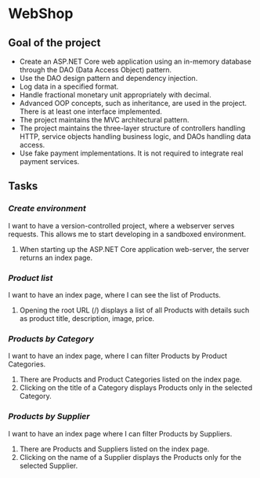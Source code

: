 # WebShop

## Goal of the project

* Create an ASP.NET Core web application using an in-memory database through the DAO (Data Access Object) pattern.
* Use the DAO design pattern and dependency injection.
* Log data in a specified format.
* Handle fractional monetary unit appropriately with decimal.
* Advanced OOP concepts, such as inheritance, are used in the project. There is at least one interface implemented.
* The project maintains the MVC architectural pattern.
* The project maintains the three-layer structure of controllers handling HTTP, service objects handling business logic, and DAOs handling data access.
* Use fake payment implementations. It is not required to integrate real payment services.

## Tasks

### _Create environment_

I want to have a version-controlled project, where a webserver serves requests. This allows me to start developing in a sandboxed environment.

1. When starting up the ASP.NET Core application web-server, the server returns an index page.

### _Product list_

I want to have an index page, where I can see the list of Products.

1. Opening the root URL (/) displays a list of all Products with details such as product title, description, image, price.

### _Products by Category_

I want to have an index page, where I can filter Products by Product Categories.

1. There are Products and Product Categories listed on the index page.
2. Clicking on the title of a Category displays Products only in the selected Category.

### _Products by Supplier_

I want to have an index page where I can filter Products by Suppliers.

1. There are Products and Suppliers listed on the index page.
2. Clicking on the name of a Supplier displays the Products only for the selected Supplier.

